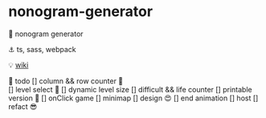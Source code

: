 # nonogram-generator

🤘 nonogram generator

⚓ ts, sass, webpack

💡 [wiki](https://en.wikipedia.org/wiki/Nonogram)

💭 todo
[] column && row counter 🧨<br>
[] level select 🧨
[] dynamic level size
[] difficult && life counter
[] printable version 🧨
[] onClick game
[] minimap
[] design 😍
[] end animation
[] host
[] refact 😎
